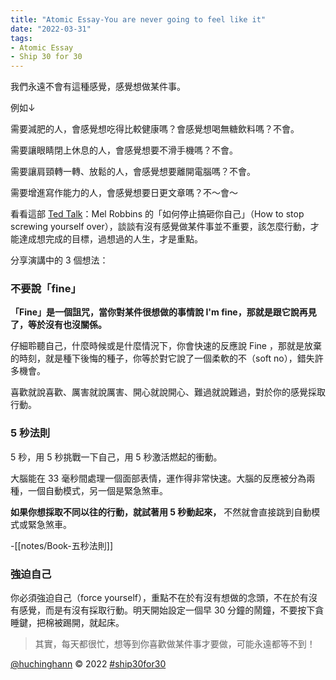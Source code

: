 ```yaml
---
title: "Atomic Essay-You are never going to feel like it"
date: "2022-03-31"
tags: 
- Atomic Essay
- Ship 30 for 30
---
```


我們永遠不會有這種感覺，感覺想做某件事。

例如↓

需要減肥的人，會感覺想吃得比較健康嗎？會感覺想喝無糖飲料嗎？不會。

需要讓眼睛閉上休息的人，會感覺想要不滑手機嗎？不會。

需要讓肩頸轉一轉、放鬆的人，會感覺想要離開電腦嗎？不會。

需要增進寫作能力的人，會感覺想要日更文章嗎？不～會～

看看這部 [Ted Talk](https://www.ted.com/talks/mel_robbins_how_to_stop_screwing_yourself_over/)：Mel Robbins 的「如何停止搞砸你自己」（How to stop screwing yourself over），談談有沒有感覺做某件事並不重要，該怎麼行動，才能達成想完成的目標，過想過的人生，才是重點。

分享演講中的 3 個想法：

### **不要說「fine」**

**「Fine」是一個詛咒，當你對某件很想做的事情說 I'm fine，那就是跟它說再見了，等於沒有也沒關係。**

仔細聆聽自己，什麼時候或是什麼情況下，你會快速的反應說 Fine ，那就是放棄的時刻，就是種下後悔的種子，你等於對它說了一個柔軟的不（soft no），錯失許多機會。

喜歡就說喜歡、厲害就說厲害、開心就說開心、難過就說難過，對於你的感覺採取行動。

### **5 秒法則**

5 秒，用 5 秒挑戰一下自己，用 5 秒激活燃起的衝動。

大腦能在 33 毫秒間處理一個面部表情，運作得非常快速。大腦的反應被分為兩種，一個自動模式，另一個是緊急煞車。

**如果你想採取不同以往的行動，就試著用 5 秒動起來，** 不然就會直接跳到自動模式或緊急煞車。 

-[[notes/Book-五秒法則]]

### **強迫自己**

你必須強迫自己（force yourself），重點不在於有沒有想做的念頭，不在於有沒有感覺，而是有沒有採取行動。明天開始設定一個早 30 分鐘的鬧鐘，不要按下貪睡鍵，把棉被踢開，就起床。

> 其實，每天都很忙，想等到你喜歡做某件事才要做，可能永遠都等不到！

[@huchinghann](https://www.huchinghann.com/) © 2022 [#ship30for30](https://twitter.com/hashtag/ship30for30)